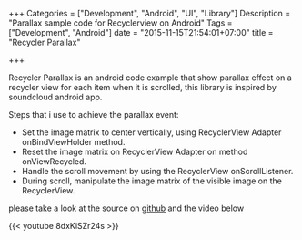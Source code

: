 +++
Categories = ["Development", "Android", "UI", "Library"]
Description = "Parallax sample code for Recyclerview on Android"
Tags = ["Development", "Android"]
date = "2015-11-15T21:54:01+07:00"
title = "Recycler Parallax"

+++

Recycler Parallax is an android code example that show parallax effect on a recycler view for each item when it is scrolled, this library is inspired by soundcloud android app.

Steps that i use to achieve the parallax event:

* Set the image matrix to center vertically, using RecyclerView Adapter onBindViewHolder method.
* Reset the image matrix on RecyclerView Adapter on method onViewRecycled.
* Handle the scroll movement by using the RecyclerView onScrollListener.
* During scroll, manipulate the image matrix of the visible image on the RecyclerView.

please take a look at the source on [github](https://github.com/bopbi/RecyclerParallax/) and the video below

{{< youtube 8dxKiSZr24s >}}